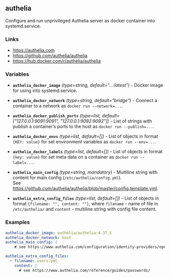 authelia
---

Configure and run unprivileged Authelia server as docker container into systemd.service.


### Links
- <https://authelia.com>
- <https://github.com/authelia/authelia>
- <https://hub.docker.com/r/authelia/authelia>


### Variables
- **`authelia_docker_image`** *(type=string, default="...:latest")* - Docker image for using into systemd.service.

- **`authelia_docker_network`** *(type=string, default="bridge")* - Connect a container to a network as `docker run --network=...`.
- **`authelia_docker_publish_ports`** *(type=list, default=["127.0.0.1:9091:9091", "127.0.0.1:9092:9092"])* - List of strings with publish a container’s ports to the host as `docker run --publish=...`.

- **`authelia_docker_envs`** *(type=list, default=[])* - List of objects in format `{KEY: value}` for set environment variables as `docker run --env=...`.
- **`authelia_docker_labels`** *(type=list, default=[])* - List of objects in format `{key: value}` for set meta data on a container as `docker run --label=...`.

- **`authelia_main_config`** *(type=string, mandatory)* - Multiline string with content for main config (`/etc/authelia/config.yml`).  
  See <https://github.com/authelia/authelia/blob/master/config.template.yml>.
- **`authelia_extra_config_files`** *(type=list, default=[])* - List of objects in format `{filename: "", content: ""}`, where `filename` - name of file in `/etc/authelia/` and `content` - multiline string with config file content.


### Examples
```yaml
authelia_docker_image: authelia/authelia:4.37.5
authelia_docker_network: host
authelia_main_config: |
    # see https://www.authelia.com/configuration/identity-providers/open-id-connect/

authelia_extra_config_files:
  - filename: users.yml
    content: |
      # see https://www.authelia.com/reference/guides/passwords/
```
